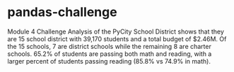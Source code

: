 # pandas-challenge
Module 4 Challenge 
Analysis of the PyCity School District shows that they are 15 school district with 39,170 students and a total budget of $2.46M. 
Of the 15 schools, 7 are district schools while the remaining 8 are charter schools.
65.2% of students are passing both math and reading, with a larger percent of students passing reading (85.8% vs 74.9% in math). 
